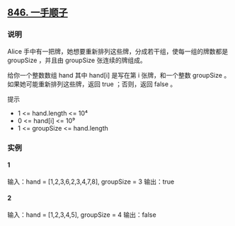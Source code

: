 ## [846. 一手顺子](https://leetcode-cn.com/problems/hand-of-straights/)

### 说明
Alice 手中有一把牌，她想要重新排列这些牌，分成若干组，使每一组的牌数都是 groupSize ，并且由 groupSize 张连续的牌组成。

给你一个整数数组 hand 其中 hand[i] 是写在第 i 张牌，和一个整数 groupSize 。如果她可能重新排列这些牌，返回 true ；否则，返回 false 。

提示
* 1 <= hand.length <= 10⁴
* 0 <= hand[i] <= 10⁹
* 1 <= groupSize <= hand.length

### 实例
#### 1
输入：hand = [1,2,3,6,2,3,4,7,8], groupSize = 3
输出：true

#### 2
输入：hand = [1,2,3,4,5], groupSize = 4
输出：false